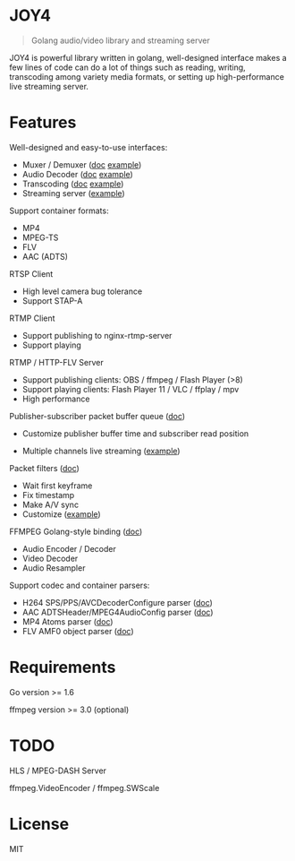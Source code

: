 # JOY4

> Golang audio/video library and streaming server

JOY4 is powerful library written in golang, well-designed interface makes a few lines of code can do a lot of things such as reading, writing, transcoding among variety media formats, or setting up high-performance live streaming server.

# Features

Well-designed and easy-to-use interfaces:

- Muxer / Demuxer ([doc](https://godoc.org/github.com/heimuya/joy4/av#Demuxer) [example](https://github.com/heimuya/joy4/blob/master/examples/open_probe_file/main.go))
- Audio Decoder ([doc](https://godoc.org/github.com/heimuya/joy4/av#AudioDecoder) [example](https://github.com/heimuya/joy4/blob/master/examples/audio_decode/main.go))
- Transcoding ([doc](https://godoc.org/github.com/heimuya/joy4/av/transcode) [example](https://github.com/heimuya/joy4/blob/master/examples/transcode/main.go))
- Streaming server ([example](https://github.com/heimuya/joy4/blob/master/examples/http_flv_and_rtmp_server/main.go))

Support container formats:

- MP4
- MPEG-TS
- FLV
- AAC (ADTS)

RTSP Client

- High level camera bug tolerance
- Support STAP-A

RTMP Client

- Support publishing to nginx-rtmp-server
- Support playing

RTMP / HTTP-FLV Server

- Support publishing clients: OBS / ffmpeg / Flash Player (>8)
- Support playing clients: Flash Player 11 / VLC / ffplay / mpv
- High performance

Publisher-subscriber packet buffer queue ([doc](https://godoc.org/github.com/heimuya/joy4/av/pubsub))

- Customize publisher buffer time and subscriber read position

* Multiple channels live streaming ([example](https://github.com/heimuya/joy4/blob/master/examples/rtmp_server_channels/main.go))

Packet filters ([doc](https://godoc.org/github.com/heimuya/joy4/av/pktque))

- Wait first keyframe
- Fix timestamp
- Make A/V sync
- Customize ([example](https://github.com/heimuya/joy4/blob/master/examples/rtmp_server_channels/main.go#L19))

FFMPEG Golang-style binding ([doc](https://godoc.org/github.com/heimuya/joy4/cgo/ffmpeg))

- Audio Encoder / Decoder
- Video Decoder
- Audio Resampler

Support codec and container parsers:

- H264 SPS/PPS/AVCDecoderConfigure parser ([doc](https://godoc.org/github.com/heimuya/joy4/codec/h264parser))
- AAC ADTSHeader/MPEG4AudioConfig parser ([doc](https://godoc.org/github.com/heimuya/joy4/codec/aacparser))
- MP4 Atoms parser ([doc](https://godoc.org/github.com/heimuya/joy4/format/mp4/mp4io))
- FLV AMF0 object parser ([doc](https://godoc.org/github.com/heimuya/joy4/format/flv/flvio))

# Requirements

Go version >= 1.6

ffmpeg version >= 3.0 (optional)

# TODO

HLS / MPEG-DASH Server

ffmpeg.VideoEncoder / ffmpeg.SWScale

# License

MIT

